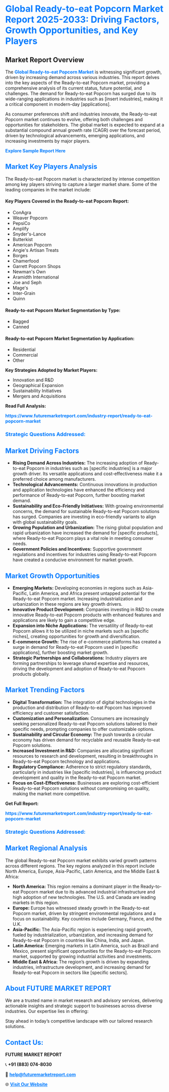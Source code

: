 <h1 style="color: #007BFF;">Global Ready-to-eat Popcorn Market Report 2025-2033: Driving Factors, Growth Opportunities, and Key Players</h1>

<section id="overview">
<h2>Market Report Overview</h2>
<p>The <a href="https://www.futuremarketreport.com/industry-report/ready-to-eat-popcorn-market" style="color: #007BFF; text-decoration: none;"><strong>Global Ready-to-eat Popcorn Market</strong></a> is witnessing significant growth, driven by increasing demand across various industries. This report delves into the key aspects of the Ready-to-eat Popcorn market, providing a comprehensive analysis of its current status, future potential, and challenges. The demand for Ready-to-eat Popcorn has surged due to its wide-ranging applications in industries such as [insert industries], making it a critical component in modern-day [applications].</p>
<p>As consumer preferences shift and industries innovate, the Ready-to-eat Popcorn market continues to evolve, offering both challenges and opportunities for stakeholders. The global market is expected to expand at a substantial compound annual growth rate (CAGR) over the forecast period, driven by technological advancements, emerging applications, and increasing investments by major players.</p>
</section>

<section id="overview">
<p><a href="https://www.futuremarketreport.com/request-sample/reportId=40894" style="color: #007BFF; text-decoration: none;"><strong>Explore Sample Report Here</strong></a></p>
</section>

<section id="key-players">
<h2 style="color: #007BFF;">Market Key Players Analysis</h2>
<p>The Ready-to-eat Popcorn market is characterized by intense competition among key players striving to capture a larger market share. Some of the leading companies in the market include:</p>
<h4>Key Players Covered in the Ready-to-eat Popcorn Report:</h4>
<ul><li>ConAgra</li><li>Weaver Popcorn</li><li>PepsiCo</li><li>Amplify</li><li>Snyder&#039;s-Lance</li><li>Butterkist</li><li>American Popcorn</li><li>Angie&#039;s Artisan Treats</li><li>Borges</li><li>Chamerfood</li><li>Garrett Popcorn Shops</li><li>Newman&#039;s Own</li><li>Aramidth International</li><li>Joe and Seph</li><li>Mage&#039;s</li><li>Inter-Grain</li><li>Quinn</li></ul>
<h4>Ready-to-eat Popcorn Market Segmentation by Type:</h4>
<ul><li>Bagged</li><li>Canned</li></ul>

<h4>Ready-to-eat Popcorn Market Segmentation by Application:</h4>
<ul><li>Residential</li><li>Commercial</li><li>Other</li></ul>
<p><strong>Key Strategies Adopted by Market Players:</strong></p>
<ul>
<li>Innovation and R&D</li>
<li>Geographical Expansion</li>
<li>Sustainability Initiatives</li>
<li>Mergers and Acquisitions</li>
</ul>
</section>

<section>
<p><strong>Read Full Analysis: </strong></p><a href="https://www.futuremarketreport.com/industry-report/ready-to-eat-popcorn-market" style="color: #007BFF; text-decoration: none;"><strong>https://www.futuremarketreport.com/industry-report/ready-to-eat-popcorn-market</strong></a>
<h3 style="color: #007BFF;">Strategic Questions Addressed:</h3>
</section>

<section id="driving-factors">
<h2 style="color: #007BFF;">Market Driving Factors</h2>
<ul>
<li><strong>Rising Demand Across Industries:</strong> The increasing adoption of Ready-to-eat Popcorn in industries such as [specific industries] is a major growth driver. Its versatile applications and cost-effectiveness make it a preferred choice among manufacturers.</li>
<li><strong>Technological Advancements:</strong> Continuous innovations in production and application technologies have enhanced the efficiency and performance of Ready-to-eat Popcorn, further boosting market demand.</li>
<li><strong>Sustainability and Eco-Friendly Initiatives:</strong> With growing environmental concerns, the demand for sustainable Ready-to-eat Popcorn solutions has surged. Companies are investing in eco-friendly variants to align with global sustainability goals.</li>
<li><strong>Growing Population and Urbanization:</strong> The rising global population and rapid urbanization have increased the demand for [specific products], where Ready-to-eat Popcorn plays a vital role in meeting consumer needs.</li>
<li><strong>Government Policies and Incentives:</strong> Supportive government regulations and incentives for industries using Ready-to-eat Popcorn have created a conducive environment for market growth.</li>
</ul>
</section>

<section id="growth-opportunities">
<h2 style="color: #007BFF;">Market Growth Opportunities</h2>
<ul>
<li><strong>Emerging Markets:</strong> Developing economies in regions such as Asia-Pacific, Latin America, and Africa present untapped potential for the Ready-to-eat Popcorn market. Increasing industrialization and urbanization in these regions are key growth drivers.</li>
<li><strong>Innovative Product Development:</strong> Companies investing in R&D to create innovative Ready-to-eat Popcorn products with enhanced features and applications are likely to gain a competitive edge.</li>
<li><strong>Expansion into Niche Applications:</strong> The versatility of Ready-to-eat Popcorn allows it to be utilized in niche markets such as [specific niches], creating opportunities for growth and diversification.</li>
<li><strong>E-commerce Growth:</strong> The rise of e-commerce platforms has created a surge in demand for Ready-to-eat Popcorn used in [specific applications], further boosting market growth.</li>
<li><strong>Strategic Partnerships and Collaborations:</strong> Industry players are forming partnerships to leverage shared expertise and resources, driving the development and adoption of Ready-to-eat Popcorn products globally.</li>
</ul>
</section>

<section id="trending-factors">
<h2 style="color: #007BFF;">Market Trending Factors</h2>
<ul>
<li><strong>Digital Transformation:</strong> The integration of digital technologies in the production and distribution of Ready-to-eat Popcorn has improved efficiency and customer satisfaction.</li>
<li><strong>Customization and Personalization:</strong> Consumers are increasingly seeking personalized Ready-to-eat Popcorn solutions tailored to their specific needs, prompting companies to offer customizable options.</li>
<li><strong>Sustainability and Circular Economy:</strong> The push towards a circular economy has driven demand for recyclable and reusable Ready-to-eat Popcorn solutions.</li>
<li><strong>Increased Investment in R&D:</strong> Companies are allocating significant resources to research and development, resulting in breakthroughs in Ready-to-eat Popcorn technology and applications.</li>
<li><strong>Regulatory Compliance:</strong> Adherence to strict regulatory standards, particularly in industries like [specific industries], is influencing product development and quality in the Ready-to-eat Popcorn market.</li>
<li><strong>Focus on Cost-Effectiveness:</strong> Businesses are exploring cost-efficient Ready-to-eat Popcorn solutions without compromising on quality, making the market more competitive.</li>
</ul>
</section>

<section>
<p><strong>Get Full Report: </strong></p><a href="https://www.futuremarketreport.com/industry-report/ready-to-eat-popcorn-market" style="color: #007BFF; text-decoration: none;"><strong>https://www.futuremarketreport.com/industry-report/ready-to-eat-popcorn-market</strong></a>
<h3 style="color: #007BFF;">Strategic Questions Addressed:</h3>
</section>


<section id="regional-analysis">
<h2 style="color: #007BFF;">Market Regional Analysis</h2>
<p>The global Ready-to-eat Popcorn market exhibits varied growth patterns across different regions. The key regions analyzed in this report include North America, Europe, Asia-Pacific, Latin America, and the Middle East & Africa:</p>
<ul>
<li><strong>North America:</strong> This region remains a dominant player in the Ready-to-eat Popcorn market due to its advanced industrial infrastructure and high adoption of new technologies. The U.S. and Canada are leading markets in this region.</li>
<li><strong>Europe:</strong> Europe has witnessed steady growth in the Ready-to-eat Popcorn market, driven by stringent environmental regulations and a focus on sustainability. Key countries include Germany, France, and the U.K.</li>
<li><strong>Asia-Pacific:</strong> The Asia-Pacific region is experiencing rapid growth, fueled by industrialization, urbanization, and increasing demand for Ready-to-eat Popcorn in countries like China, India, and Japan.</li>
<li><strong>Latin America:</strong> Emerging markets in Latin America, such as Brazil and Mexico, present significant opportunities for the Ready-to-eat Popcorn market, supported by growing industrial activities and investments.</li>
<li><strong>Middle East & Africa:</strong> The region’s growth is driven by expanding industries, infrastructure development, and increasing demand for Ready-to-eat Popcorn in sectors like [specific sectors].</li>
</ul>
</section>

<footer>
<h2 style="color: #007BFF;">About FUTURE MARKET REPORT</h2>
<p>We are a trusted name in market research and advisory services, delivering actionable insights and strategic support to businesses across diverse industries. Our expertise lies in offering:</p>

<p>Stay ahead in today’s competitive landscape with our tailored research solutions.</p>

<h2 style="color: #007BFF;">Contact Us:</h2>
<p><strong>FUTURE MARKET REPORT</strong></p>
<p>📞 <strong>+91 (883) 074-8030</strong></p>
<p>📧 <strong><a href="mailto:help@futuremarketreport.com" style="color: #007BFF;">help@futuremarketreport.com</a></strong></p>
<p>🌐 <strong><a href="https://www.futuremarketreport.com/" style="color: #007BFF;">Visit Our Website</a></strong></p>
</footer>